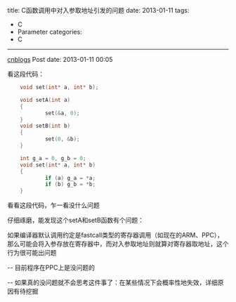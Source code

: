 title: C函数调用中对入参取地址引发的问题
date: 2013-01-11
tags:
  - C
  - Parameter
categories:
  - C
---

[cnblogs](http://www.cnblogs.com/pcy0/archive/2013/01/11/2855675.html) Post date: 2013-01-11 00:05

看这段代码：

<!-- more -->

```c
    void set(int* a, int* b);

    void setA(int a)
    {
            set(&a, 0);
    }
    void setB(int b)
    {
            set(0, &b);
    }

    int g_a = 0, g_b = 0;
    void set(int* a, int* b)
    {
            if (a) g_a = *a;
            if (b) g_b = *b;
    }
```

看看这段代码，乍一看没什么问题

仔细琢磨，能发现这个setA和setB函数有个问题：

如果编译器默认调用约定是fastcall类型的寄存器调用（如现在的ARM、PPC），那么可能会将入参存放在寄存器中，而对入参取地址则就算对寄存器取地址，这个行为很可能出问题

-- 目前程序在PPC上是没问题的

-- 如果真的没问题就不会思考这件事了：在某些情况下会概率性地失效，详细原因有待挖掘
